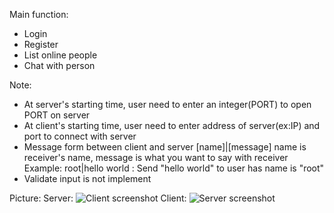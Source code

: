 Main function:
- Login
- Register
- List online people
- Chat with person

Note:
- At server's starting time, user need to enter an integer(PORT) to open PORT on server
- At client's starting time, user need to enter address of server(ex:IP) and port to connect with server
- Message form between client and server [name]|[message]
 name is receiver's name, message is what you want to say with receiver
Example: root|hello world : Send "hello world" to user has name is "root"
- Validate input is not implement

Picture:
Server:
![Client screenshot](http://i100.photobucket.com/albums/m21/ittus/ScreenShot2015-02-16at111154PM_zpsd7f30b06.png)
Client:
![Server screenshot](http://i100.photobucket.com/albums/m21/ittus/ScreenShot2015-02-16at111207PM_zpsea0684f1.png)

